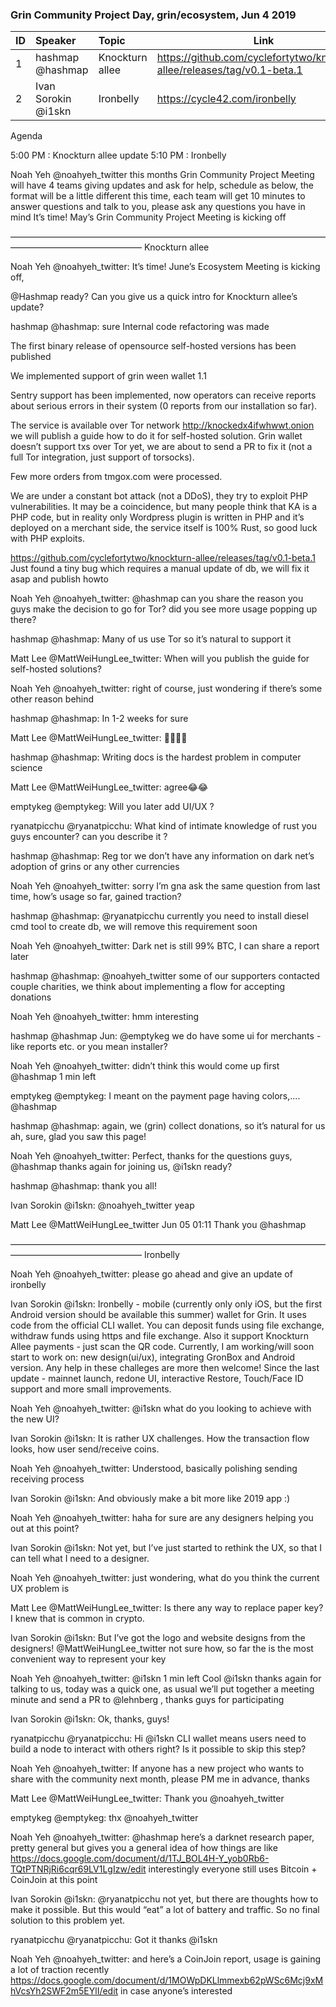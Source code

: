 ### Grin Community Project Day, grin/ecosystem, Jun 4 2019

ID | Speaker | Topic | Link |
|---|:---|:---|---|
1 | hashmap @hashmap | Knockturn allee | https://github.com/cyclefortytwo/knockturn-allee/releases/tag/v0.1-beta.1 |
2 | Ivan Sorokin @i1skn | Ironbelly | https://cycle42.com/ironbelly |


Agenda 

5:00 PM : Knockturn allee update
5:10 PM : Ironbelly


Noah Yeh @noahyeh_twitter 
this months Grin Community Project Meeting will have 4 teams giving updates and ask for help, schedule as below, the format will be a little different this time, each team will get 10 minutes to answer questions and talk to you, please ask any questions you have in mind
It’s time! May’s Grin Community Project Meeting is kicking off

———————————————————————————————————————————————————
Knockturn allee

Noah Yeh @noahyeh_twitter:
It’s time! June’s Ecosystem Meeting is kicking off,

@Hashmap ready? Can you give us a quick intro for Knockturn allee’s update?

hashmap @hashmap: 
sure
Internal code refactoring was made

The first binary release of opensource self-hosted versions has been published

We implemented support of grin ween wallet 1.1

Sentry support has been implemented, now operators can receive reports about serious errors in their system (0 reports from our installation so far).

The service is available over Tor network http://knockedx4ifwhwwt.onion we will publish a guide how to do it for self-hosted solution. Grin wallet doesn’t support txs over Tor yet, we are about to send a PR to fix it (not a full Tor integration, just support of torsocks).

Few more orders from tmgox.com were processed.

We are under a constant bot attack (not a DDoS), they try to exploit PHP vulnerabilities. It may be a coincidence, but many people think that KA is a PHP code, but in reality only Wordpress plugin is written in PHP and it’s deployed on a merchant side, the service itself is 100% Rust, so good luck with PHP exploits.

https://github.com/cyclefortytwo/knockturn-allee/releases/tag/v0.1-beta.1
Just found a tiny bug which requires a manual update of db, we will fix it asap and publish howto

Noah Yeh @noahyeh_twitter:
@hashmap can you share the reason you guys make the decision to go for Tor?
did you see more usage popping up there?

hashmap @hashmap:
Many of us use Tor so it’s natural to support it

Matt Lee @MattWeiHungLee_twitter:
When will you publish the guide for self-hosted solutions?

Noah Yeh @noahyeh_twitter:
right of course, just wondering if there’s some other reason behind

hashmap @hashmap:
In 1-2 weeks for sure

Matt Lee @MattWeiHungLee_twitter:
👍🏻👍🏻

hashmap @hashmap:
Writing docs is the hardest problem in computer science

Matt Lee @MattWeiHungLee_twitter:
agree😂😂

emptykeg @emptykeg:
Will you later add UI/UX ?

ryanatpicchu @ryanatpicchu:
What kind of intimate knowledge of rust you guys encounter? can you describe it ?

hashmap @hashmap:
Reg tor we don’t have any information on dark net’s adoption of grins or any other currencies

Noah Yeh @noahyeh_twitter:
sorry I’m gna ask the same question from last time, how’s usage so far, gained traction?

hashmap @hashmap:
@ryanatpicchu currently you need to install diesel cmd tool to create db, we will remove this requirement soon

Noah Yeh @noahyeh_twitter:
Dark net is still 99% BTC, I can share a report later

hashmap @hashmap:
@noahyeh_twitter some of our supporters contacted couple charities, we think about implementing a flow for accepting donations

Noah Yeh @noahyeh_twitter:
hmm interesting

hashmap @hashmap Jun:
@emptykeg we do have some ui for merchants - like reports etc. or you mean installer?

Noah Yeh @noahyeh_twitter:
didn’t think this would come up first
@hashmap 1 min left

emptykeg @emptykeg:
I meant on the payment page having colors,.... @hashmap

hashmap @hashmap:
again, we (grin) collect donations, so it’s natural for us
ah, sure, glad you saw this page!

Noah Yeh @noahyeh_twitter:
Perfect, thanks for the questions guys, @hashmap thanks again for joining us, @i1skn ready?

hashmap @hashmap:
thank you all!

Ivan Sorokin @i1skn: 
@noahyeh_twitter yeap

Matt Lee @MattWeiHungLee_twitter Jun 05 01:11
Thank you @hashmap

———————————————————————————————————————————————————
Ironbelly

Noah Yeh @noahyeh_twitter:
please go ahead and give an update of ironbelly

Ivan Sorokin @i1skn:
Ironbelly - mobile (currently only only iOS, but the first Android version should be available this summer) wallet for Grin. It uses code from the official CLI wallet. You can deposit funds using file exchange, withdraw funds using https and file exchange. Also it support Knockturn Allee payments - just scan the QR code. Currently, I am working/will soon start to work on: new design(ui/ux), integrating GronBox and Android version. Any help in these challeges are more then welcome!
Since the last update - mainnet launch, redone UI, interactive Restore, Touch/Face ID support and more small improvements.

Noah Yeh @noahyeh_twitter:
@i1skn what do you looking to achieve with the new UI?

Ivan Sorokin @i1skn:
It is rather UX challenges. How the transaction flow looks, how user send/receive coins.

Noah Yeh @noahyeh_twitter:
Understood, basically polishing sending receiving process

Ivan Sorokin @i1skn:
And obviously make a bit more like 2019 app :)

Noah Yeh @noahyeh_twitter:
haha for sure
are any designers helping you out at this point?

Ivan Sorokin @i1skn:
Not yet, but I’ve just started to rethink the UX, so that I can tell what I need to a designer.

Noah Yeh @noahyeh_twitter:
just wondering, what do you think the current UX problem is

Matt Lee @MattWeiHungLee_twitter:
Is there any way to replace paper key? I knew that is common in crypto.

Ivan Sorokin @i1skn:
But I’ve got the logo and website designs from the designers!
@MattWeiHungLee_twitter not sure how, so far the is the most convenient way to represent your key

Noah Yeh @noahyeh_twitter:
@i1skn 1 min left
Cool @i1skn thanks again for talking to us, today was a quick one, as usual we’ll put together a meeting minute and send a PR to @lehnberg , thanks guys for participating

Ivan Sorokin @i1skn:
Ok, thanks, guys!

ryanatpicchu @ryanatpicchu:
Hi @i1skn CLI wallet means users need to build a node to interact with others right? Is it possible to skip this step?

Noah Yeh @noahyeh_twitter:
If anyone has a new project who wants to share with the community next month, please PM me in advance, thanks

Matt Lee @MattWeiHungLee_twitter:
Thank you @noahyeh_twitter

emptykeg @emptykeg:
thx @noahyeh_twitter

Noah Yeh @noahyeh_twitter:
@hashmap here’s a darknet research paper, pretty general but gives you a general idea of how things are like
https://docs.google.com/document/d/1TJ_BOL4H-Y_yob0Rb6-TQtPTNRjRi6cqr69LV1LgIzw/edit
interestingly everyone still uses Bitcoin + CoinJoin at this point

Ivan Sorokin @i1skn:
@ryanatpicchu not yet, but there are thoughts how to make it possible. But this would “eat” a lot of battery and traffic. So no final solution to this problem yet.

ryanatpicchu @ryanatpicchu:
Got it thanks @i1skn

Noah Yeh @noahyeh_twitter:
and here’s a CoinJoin report, usage is gaining a lot of traction recently https://docs.google.com/document/d/1MOWpDKLlmmexb62pWSc6Mcj9xMhVcsYh2SWF2m5EYlI/edit
in case anyone’s interested
